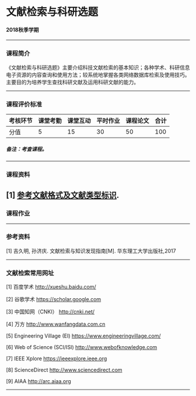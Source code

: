 # 文献检索与科研选题

#### 2018秋季学期

---

### 课程简介
《文献检索与科研选题》主要介绍科技文献检索的基本知识；各种学术、科研信息电子资源的内容查询和使用方法；较系统地掌握各类网络数据库检索及使用技巧。主要目的为培养学生查找科研文献及运用科研文献的能力。


---

### 课程评价标准

|考核环节 | 课堂考勤 | 课堂互动 | 平时作业 | 课程论文 |合计|
|---|---|---|---|---|---|
|分值| 5| 15|30|50|100|



##### 备注：考查课程。 

---

### 课程资料

[1] [参考文献格式及文献类型标识](aterials/参考文献的格式.pdf).
---

### 课程作业

---

### 参考资料

[1] 吉久明, 孙济庆. 文献检索与知识发现指南[M]. 华东理工大学出版社,2017

---

### 文献检索常用网址

[1] 百度学术   http://xueshu.baidu.com/

[2] 谷歌学术 https://scholar.google.com

[3] 中国知网（CNKI） http://cnki.net/

[4] 万方 http://www.wanfangdata.com.cn

[5] Engineering Village (EI) https://www.engineeringvillage.com/

[6] Web of Science (SCI/ISI) http://www.webofknowledge.com 

[7] IEEE Xplore https://ieeexplore.ieee.org 

[8] ScienceDirect http://www.sciencedirect.com 

[9] AIAA http://arc.aiaa.org 


---

